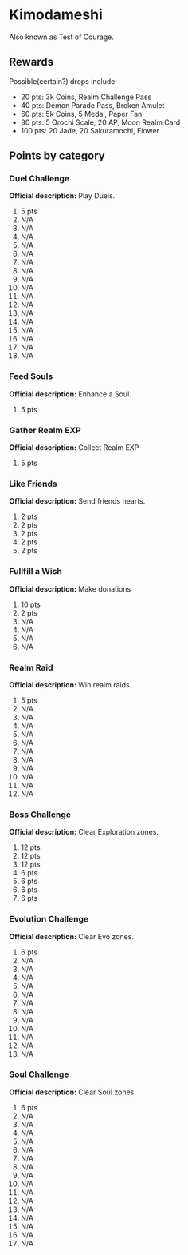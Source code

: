 # Kimodameshi
Also known as Test of Courage.

## Rewards
Possible(certain?) drops include:

 * 20 pts: 3k Coins, Realm Challenge Pass
 * 40 pts: Demon Parade Pass, Broken Amulet
 * 60 pts: 5k Coins, 5 Medal, Paper Fan
 * 80 pts: 5 Orochi Scale, 20 AP, Moon Realm Card
 * 100 pts: 20 Jade, 20 Sakuramochi, Flower

## Points by category

### Duel Challenge
**Official description:** Play Duels.

 1. 5 pts
 2. N/A
 3. N/A
 4. N/A
 5. N/A
 6. N/A
 7. N/A
 8. N/A
 9. N/A
 10. N/A
 11. N/A
 12. N/A
 13. N/A
 14. N/A
 15. N/A
 16. N/A
 17. N/A
 18. N/A

### Feed Souls
**Official description:** Enhance a Soul.

 1. 5 pts

### Gather Realm EXP
**Official description:** Collect Realm EXP

 1. 5 pts

### Like Friends
**Official description:** Send friends hearts.

 1. 2 pts
 2. 2 pts
 3. 2 pts
 4. 2 pts
 5. 2 pts

### Fullfill a Wish
**Official description:** Make donations

 1. 10 pts
 2. 2 pts
 3. N/A
 4. N/A
 5. N/A
 6. N/A

### Realm Raid
**Official description:** Win realm raids.

 1. 5 pts
 2. N/A
 3. N/A
 4. N/A
 5. N/A
 6. N/A
 7. N/A
 8. N/A
 9. N/A
 10. N/A
 11. N/A
 12. N/A

### Boss Challenge
**Official description:** Clear Exploration zones.

 1. 12 pts
 2. 12 pts
 3. 12 pts
 4. 6 pts
 5. 6 pts
 6. 6 pts
 7. 6 pts

### Evolution Challenge
**Official description:** Clear Evo zones.

 1. 6 pts
 2. N/A
 3. N/A
 4. N/A
 5. N/A
 6. N/A
 7. N/A
 8. N/A
 9. N/A
 10. N/A
 11. N/A
 12. N/A
 13. N/A

### Soul Challenge
**Official description:** Clear Soul zones.

 1. 6 pts
 2. N/A
 3. N/A
 4. N/A
 5. N/A
 6. N/A
 7. N/A
 8. N/A
 9. N/A
 10. N/A
 11. N/A
 12. N/A
 13. N/A
 14. N/A
 15. N/A
 16. N/A
 17. N/A
